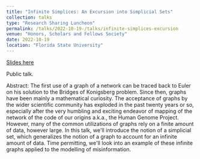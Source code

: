 ```yaml
---
title: "Infinite Simplices: An Excursion into Simplicial Sets"
collection: talks
type: "Research Sharing Luncheon"
permalink: /talks/2022-10-19-/talks/infinite-simplices-excursion
venue: "Honors, Scholars and Fellows Society"
date: 2022-10-19
location: "Florida State University"
---
```


[Slides here](/files/Simplicies-excursion.pdf)

Public talk. 

Abstract: The first use of a graph of a network can be traced back to Euler on his solution to the Bridges of Konigsberg problem. Since then, graphs have been mainly a mathematical curiosity. The acceptance of graphs by the wider scientific community has exploded in the past twenty years or so, especially after the very humbling and exciting endeavor of mapping of the network of the code of our origins a.k.a., the Human Genome Project. However, many of the common utilizations of graphs rely on a finite amount of data, however large. In this talk, we&apos;ll introduce the notion of a simplicial set, which generalizes the notion of a graph to account for an infinite amount of data. Time permitting, we&apos;ll look into an example of these infinite graphs applied to the modelling of misinformation.
